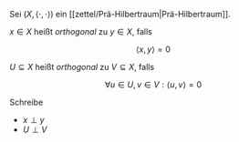 Sei $(X, \langle \cdot, \cdot \rangle)$ ein [[zettel/Prä-Hilbertraum|Prä-Hilbertraum]].

$x \in X$ heißt *orthogonal* zu $y \in X$, falls

$$
	\langle x, y \rangle = 0
$$

$U \subseteq X$ heißt *orthogonal* zu $V \subseteq X$, falls

$$
	\forall u \in U, v \in V : \langle u, v \rangle = 0
$$

Schreibe
- $x \perp y$
- $U \perp V$